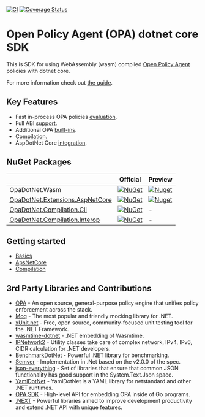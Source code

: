 ﻿[![CI](https://github.com/me-viper/OpaDotNet/workflows/CI/badge.svg)](https://github.com/me-viper/OpaDotNet)
[![Coverage Status](https://coveralls.io/repos/github/me-viper/OpaDotNet/badge.svg)](https://coveralls.io/github/me-viper/OpaDotNet)

# Open Policy Agent (OPA) dotnet core SDK

This is SDK for using WebAssembly (wasm) compiled [Open Policy Agent](https://www.openpolicyagent.org/) policies
with dotnet core.

For more information check out [the guide](https://me-viper.github.io/OpaDotNet/).

## Key Features

* Fast in-process OPA policies [evaluation](./src/Wasm/).
* Full ABI [support](https://me-viper.github.io/OpaDotNet/articles/ABI.html).
* Additional OPA [built-ins](https://me-viper.github.io/OpaDotNet/articles/Builtins.html).
* [Compilation](./src/Compilation/).
* AspDotNet Core [integration](./src/Extensions.AspNetCore/).

## NuGet Packages

|                 | Official | Preview |
|-----------------|----------|---------|
| OpaDotNet.Wasm  | [![NuGet](https://img.shields.io/nuget/v/OpaDotNet.Wasm.svg)](https://www.nuget.org/packages/OpaDotNet.Wasm/) | [![Nuget](https://img.shields.io/nuget/vpre/OpaDotNet.Wasm.svg)](https://www.nuget.org/packages/OpaDotNet.Wasm/)  |
| [OpaDotNet.Extensions.AspNetCore](https://github.com/me-viper/OpaDotNet.Extensions) | [![NuGet](https://img.shields.io/nuget/v/OpaDotNet.Extensions.AspNetCore.svg)](https://www.nuget.org/packages/OpaDotNet.Extensions.AspNetCore/) | [![Nuget](https://img.shields.io/nuget/vpre/OpaDotNet.Extensions.AspNetCore.svg)](https://www.nuget.org/packages/OpaDotNet.Extensions.AspNetCore/)  |
| [OpaDotNet.Compilation.Cli](https://github.com/me-viper/OpaDotNet.Compilation)             | [![NuGet](https://img.shields.io/nuget/v/OpaDotNet.Compilation.Cli.svg)](https://www.nuget.org/packages/OpaDotNet.Compilation.Cli/) | - |
| [OpaDotNet.Compilation.Interop](https://github.com/me-viper/OpaDotNet.Compilation)         | [![NuGet](https://img.shields.io/nuget/v/OpaDotNet.Compilation.Interop.svg)](https://www.nuget.org/packages/OpaDotNet.Compilation.Interop/) | - |

## Getting started

* [Basics](./src/Wasm/src/README.md)
* [ApsNetCore](./src/Extensions.AspNetCore/src/README.md)
* [Compilation](./src/Compilation/README.md)

## 3rd Party Libraries and Contributions

* [OPA](https://www.openpolicyagent.org/) - An open source, general-purpose policy engine that unifies policy
  enforcement across the stack.
* [Moq](https://github.com/moq/moq4) - The most popular and friendly mocking library for .NET.
* [xUnit.net](https://xunit.net/) - Free, open source, community-focused unit testing tool for the .NET Framework.
* [wasmtime-dotnet](https://github.com/bytecodealliance/wasmtime-dotnet) - .NET embedding of Wasmtime.
* [IPNetwork2](https://github.com/lduchosal/ipnetwork) - Utility classes take care of complex network, IPv4, IPv6, CIDR
  calculation for .NET developers.
* [BenchmarkDotNet](https://github.com/dotnet/BenchmarkDotNet) - Powerful .NET library for benchmarking.
* [Semver](https://github.com/maxhauser/semver) - Implementation in .Net based on the v2.0.0 of the spec.
* [json-everything](https://github.com/gregsdennis/json-everything) - Set of libraries that ensure that common JSON functionality has good support in the System.Text.Json space.
* [YamlDotNet](https://github.com/aaubry/YamlDotNet) - YamlDotNet is a YAML library for netstandard and other .NET runtimes.
* [OPA SDK](https://pkg.go.dev/github.com/open-policy-agent/opa/sdk) - High-level API for embedding OPA inside of Go programs.
* [.NEXT](https://github.com/dotnet/dotNext) - Powerful libraries aimed to improve development productivity and extend .NET API with unique features.
